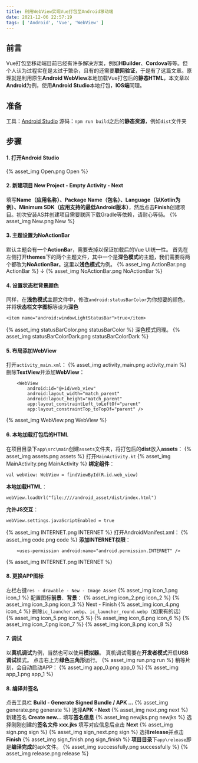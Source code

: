 ```yaml
---
title: 利用WebView实现Vue打包至Android移动端
date: 2021-12-06 22:57:19
tags: [ 'Android', 'Vue', 'WebView' ]
---
```

## 前言
Vue打包至移动端目前已经有许多解决方案，例如**HBuilder**、**Cordova**等等。但个人认为过程实在是太过于繁杂，且有的还需要**联网验证**，于是有了这篇文章。原理就是利用原生**Android WebView**本地加载Vue打包后的**静态HTML**，本文章以**Android**为例，使用**Android Studio**本地打包，**IOS端**同理。

## 准备
工具：[Android Studio](https://developer.android.google.cn/studio/)
源码：`npm run build`之后的**静态资源**，例如`dist`文件夹

## 步骤
#### 1. 打开Android Studio
{% asset_img Open.png Open %}

#### 2. 新建项目 New Project - Empty Activity - Next
填写**Name（应用名称）、Package Name（包名）、Language（以Kotlin为例）、Minimum SDK（应用支持的最低Android版本）**，然后点击**Finish**创建项目。初次安装AS并创建项目需要联网下载Gradle等依赖，请耐心等待。
{% asset_img New.png New %}

#### 3. 主题设置为NoActionBar
默认主题会有一个**ActionBar**，需要去掉以保证加载后的Vue UI统一性。
首先在左侧打开**themes**下的两个主题文件，其中一个是**深色模式**的主题，我们需要将两个都改为**NoActionBar**。这里以**浅色模式**为例。
{% asset_img ActionBar.png ActionBar %}
↓
{% asset_img NoActionBar.png NoActionBar %}

#### 4. 设置状态栏背景颜色
同样，在**浅色模式**主题文件中，修改`android:statusBarColor`为你想要的颜色，并将**状态栏文字图标**等设为**深色**
```
<item name="android:windowLightStatusBar">true</item>
```
{% asset_img statusBarColor.png statusBarColor %}
深色模式同理。
{% asset_img statusBarColorDark.png statusBarColorDark %}

#### 5. 布局添加WebView
打开`activity_main.xml`：
{% asset_img activity_main.png activity_main %}
删除**TextView**并添加**WebView**：
```
    <WebView
        android:id="@+id/web_view"
        android:layout_width="match_parent"
        android:layout_height="match_parent"
        app:layout_constraintLeft_toLeftOf="parent"
        app:layout_constraintTop_toTopOf="parent" />
```
{% asset_img WebView.png WebView %}

#### 6. 本地加载打包后的HTML
在项目目录下`app\src\main`创建`assets`文件夹，将打包后的**dist**放入**assets**：
{% asset_img assets.png assets %}
打开`MainActivity.kt`
{% asset_img MainActivity.png MainActivity %}
**绑定组件**：
```
val webView: WebView = findViewById(R.id.web_view)
```
**本地加载HTML**：
```
webView.loadUrl("file:////android_asset/dist/index.html")
```
**允许JS交互**：
```
webView.settings.javaScriptEnabled = true
```
{% asset_img INTERNET.png INTERNET %}
打开AndroidManifest.xml：
{% asset_img code.png code %}
**添加INTERNET权限**：
```
    <uses-permission android:name="android.permission.INTERNET" />
```
{% asset_img INTERNET.png INTERNET %}

#### 8. 更换APP图标
左栏右键`res - drawable - New - Image Asset`
{% asset_img icon_1.png icon_1 %}
配置图标**前景**、**背景**：
{% asset_img icon_2.png icon_2 %}
{% asset_img icon_3.png icon_3 %}
Next - Finish
{% asset_img icon_4.png icon_4 %}
删除`ic_launcher.webp`、`ic_launcher_round.webp`（如果有的话）
{% asset_img icon_5.png icon_5 %}
{% asset_img icon_6.png icon_6 %}
{% asset_img icon_7.png icon_7 %}
{% asset_img icon_8.png icon_8 %}

#### 7. 调试
以**真机调试**为例，当然也可以使用**模拟器**。
真机调试需要在**开发者模式**开启**USB调试**模式。
点击右上方**绿色三角形**运行。
{% asset_img run.png run %}
稍等片刻，会自动启动APP：
{% asset_img app_0.png app_0 %}
{% asset_img app_1.png app_1 %}

#### 8. 编译并签名
点击工具栏 **Build - Generate Signed Bundle / APK ...**
{% asset_img generate.png generate %}
选择**APK - Next**
{% asset_img next.png next %}
新建签名 **Create new...** 填写**签名信息**
{% asset_img newjks.png newjks %}
选择刚刚创建的**签名文件 xxx.jks** 填写对应信息后点击 **Next**
{% asset_img sign.png sign %}
{% asset_img sign_next.png sign %}
选择**release**并点击**Finish**
{% asset_img sign_finish.png sign_finish %}
**项目目录**下`app\release`即是**编译完成**的apk文件。
{% asset_img successfully.png successfully %}
{% asset_img release.png release %}